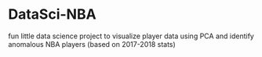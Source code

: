 # DataSci-NBA

fun little data science project to visualize player data using PCA and identify anomalous NBA players (based on 2017-2018 stats)
